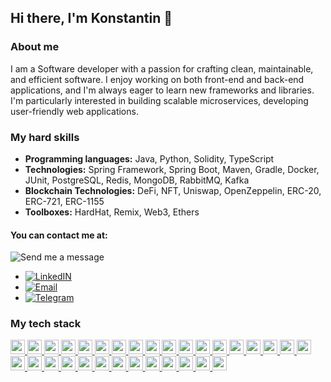 ## Hi there, I'm Konstantin  👋

### About me
I am a Software developer with a passion for crafting clean, maintainable, and efficient software. I enjoy working on both front-end and back-end applications, and I'm always eager to learn new frameworks and libraries.
I'm particularly interested in building scalable microservices, developing user-friendly web applications.

### My hard skills
- **Programming languages:** Java, Python, Solidity, TypeScript
- **Technologies:** Spring Framework, Spring Boot, Maven, Gradle, Docker, JUnit, PostgreSQL, Redis, MongoDB, RabbitMQ, Kafka
- **Blockchain Technologies:** DeFi, NFT, Uniswap, OpenZeppelin, ERC-20, ERC-721, ERC-1155
- **Toolboxes:** HardHat, Remix, Web3, Ethers

#### You can contact me at:
![Send me a message](https://img.shields.io/badge/just%20send%20me%20a%20message-7cfc00)
- [![LinkedIN](https://img.shields.io/badge/LinkedIn-1560bd?style=flat&logo=linkedin)](https://www.linkedin.com/in/константин-ковалёв-2aa153235/)
- [![Email](https://img.shields.io/badge/-Email-ffffff?style=flat&logo=gmail)](mailto:ikot777@gmail.com)
- [![Telegram](https://img.shields.io/badge/-Telegram-ffffff?style=flat&logo=telegram)](https://t.me/kot2271)

### My tech stack
<a href="#">
    <img src="https://img.shields.io/badge/-Java-ffffff?style=plastic&logo=openjdk" height="23">
</a>
<a href="#">
    <img src="https://img.shields.io/badge/-Spring-f2f3f4?style=plastic&logo=spring" height="23">
</a>
<a href="#">
    <img src="https://img.shields.io/badge/-Hibernate-ffd700?style=plastic&logo=hibernate" height="23">
</a>
<a href="#">
    <img src="https://img.shields.io/badge/-PostgreSQL-dbe3ff?style=plastic&logo=postgresql" height="23">
</a>
<a href="#">
    <img src="https://img.shields.io/badge/-Oracle-d0003b?style=plastic&logo=oracle" height="23">
</a>
<a href="#">
    <img src="https://img.shields.io/badge/-Kafka-3b444b?style=plastic&logo=apachekafka" height="23">
</a>
<a href="#">
    <img src="https://img.shields.io/badge/-RabbitMQ-f5f5dc?style=plastic&logo=rabbitmq" height="23">
</a>
<a href="#">
    <img src="https://img.shields.io/badge/-Solidity-8547c2?style=plastic&logo=solidity" height="23">
</a>
<a href="#">
    <img src="https://img.shields.io/badge/-DeFi-1560bd?style=plastic&logo=chainlink" height="23">
</a>
<a href="#">
    <img src="https://img.shields.io/badge/-NFT-99ffdd?style=plastic&logo=chainguard" height="23">
</a>
<a href="#">
    <img src="https://img.shields.io/badge/-HardHat-ffff00?style=plastic&logo=hardhat" height="23">
</a>
<a href="#">
    <img src="https://img.shields.io/badge/-Uniswap-ff8fa2?style=plastic&logo=crystal" height="23">
</a>
<a href="#">
    <img src="https://img.shields.io/badge/-Ethers-c8a2c8?style=plastic&logo=ethereum" height="23">
</a>
<a href="#">
    <img src="https://img.shields.io/badge/-OpenZeppelin-e6e6fa?style=plastic&logo=openzeppelin" height="23">
</a>
<a href="#">
    <img src="https://img.shields.io/badge/-Web3-2ECCAA?style=plastic&logo=web3dotjs" height="23">
</a>
<a href="#">
    <img src="https://img.shields.io/badge/-Remix-0047ab?style=plastic&logo=ethereum" height="23">
</a>
<a href="#">
    <img src="https://img.shields.io/badge/-ERC20-082567?style=plastic&logo=ethereum" height="23">
</a>
<a href="#">
    <img src="https://img.shields.io/badge/-ERC721-e32636?style=plastic&logo=ethereum" height="23">
</a>
<a href="#">
    <img src="https://img.shields.io/badge/-ERC1155-ff00ff?style=plastic&logo=ethereum" height="23">
</a>
<a href="#">
    <img src="https://img.shields.io/badge/-TypeScript-bbd0f7?style=plastic&logo=typescript" height="23">
</a>
<a href="#">
    <img src="https://img.shields.io/badge/-Python-fbec5d?style=plastic&logo=python" height="23">
</a>
<a href="#">
    <img src="https://img.shields.io/badge/-Pandas-c02abb?style=plastic&logo=pandas" height="23">
</a>
<a href="#">
    <img src="https://img.shields.io/badge/-Dask-fdf6ed?style=plastic&logo=dask" height="23">
</a>
<a href="#">
    <img src="https://img.shields.io/badge/-Amazon_AWS-e34234?style=plastic&logo=amazonaws" height="23">
</a>
<a href="#">
    <img src="https://img.shields.io/badge/-Redis-faf0be?style=plastic&logo=redis" height="23">
</a>
<a href="#">
    <img src="https://img.shields.io/badge/-Elasticsearch-9bf3cf?style=plastic&logo=elasticsearch" height="23">
</a>
<a href="#">
    <img src="https://img.shields.io/badge/-Logstash-525151?style=plastic&logo=logstash" height="23">
</a>
<a href="#">
    <img src="https://img.shields.io/badge/-Kibana-daa520?style=plastic&logo=kibana" height="23">
</a>
<a href="#">
    <img src="https://img.shields.io/badge/-Docker-fff5ee?style=plastic&logo=docker" height="23">
</a>
<a href="#">
    <img src="https://img.shields.io/badge/-OpenShift-ff033e?style=plastic&logo=redhatopenshift" height="23">
</a>
<a href="#">
    <img src="https://img.shields.io/badge/-GitLab-f2f3f4?style=plastic&logo=gitlab" height="23">
</a>

<!--
**kot2271/kot2271** is a ✨ _special_ ✨ repository because its `README.md` (this file) appears on your GitHub profile.

Here are some ideas to get you started:

- 🔭 I’m currently working on ...
- 🌱 I’m currently learning ...
- 👯 I’m looking to collaborate on ...
- 🤔 I’m looking for help with ...
- 💬 Ask me about ...
- 📫 How to reach me: ...
- 😄 Pronouns: ...
- ⚡ Fun fact: ...
-->
